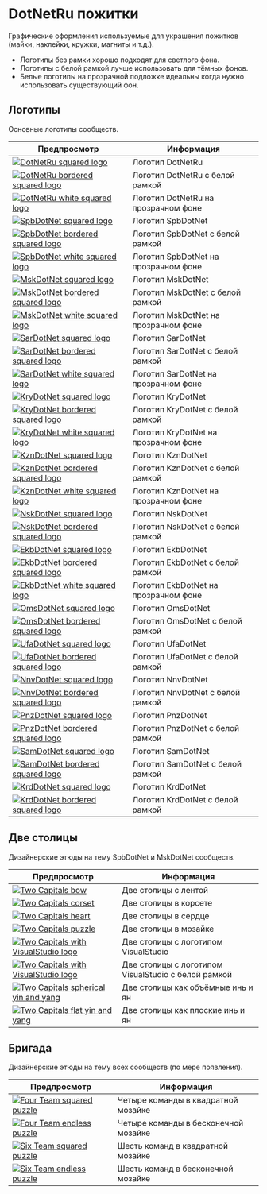 # DotNetRu пожитки

Графические оформления используемые для украшения пожитков (майки, наклейки, кружки, магниты и т.д.).

- Логотипы без рамки хорошо подходят для светлого фона.
- Логотипы с белой рамкой лучше использовать для тёмных фонов.
- Белые логотипы на прозрачной подложке идеальны когда нужно использовать существующий фон. 

## Логотипы

Основные логотипы сообществ.

| Предпросмотр        | Информация         |
| ------------------- |--------------------|
| [![DotNetRu squared logo](./dotnetru-squared-logo/dotnetru-squared-logo-200.png)](dotnetru-squared-logo) | Логотип DotNetRu |
| [![DotNetRu bordered squared logo](./dotnetru-squared-logo-bordered/dotnetru-squared-logo-br-200.png)](dotnetru-squared-logo-bordered) | Логотип DotNetRu с белой рамкой |
| [![DotNetRu white squared logo](./dotnetru-squared-logo-white/dotnetru-squared-logo-white-200.png)](dotnetru-squared-logo-white) | Логотип DotNetRu на прозрачном фоне |
| [![SpbDotNet squared logo](./spbdotnet-squared-logo/spbdotnet-squared-logo-200.png)](spbdotnet-squared-logo) | Логотип SpbDotNet |
| [![SpbDotNet bordered squared logo](./spbdotnet-squared-logo-bordered/spbdotnet-squared-logo-br-200.png)](spbdotnet-squared-logo-bordered) | Логотип SpbDotNet с белой рамкой |
| [![SpbDotNet white squared logo](./spbdotnet-squared-logo-white/spbdotnet-squared-logo-white-200.png)](spbdotnet-squared-logo-white) | Логотип SpbDotNet на прозрачном фоне |
| [![MskDotNet squared logo](./mskdotnet-squared-logo/mskdotnet-squared-logo-200.png)](mskdotnet-squared-logo) | Логотип MskDotNet |
| [![MskDotNet bordered squared logo](./mskdotnet-squared-logo-bordered/mskdotnet-squared-logo-br-200.png)](mskdotnet-squared-logo-bordered) | Логотип MskDotNet с белой рамкой |
| [![MskDotNet white squared logo](./mskdotnet-squared-logo-white/mskdotnet-squared-logo-white-200.png)](mskdotnet-squared-logo-white) | Логотип MskDotNet на прозрачном фоне |
| [![SarDotNet squared logo](./sardotnet-squared-logo/sardotnet-squared-logo-200.png)](sardotnet-squared-logo) | Логотип SarDotNet |
| [![SarDotNet bordered squared logo](./sardotnet-squared-logo-bordered/sardotnet-squared-logo-br-200.png)](sardotnet-squared-logo-bordered) | Логотип SarDotNet с белой рамкой |
| [![SarDotNet white squared logo](./sardotnet-squared-logo-white/sardotnet-squared-logo-white-200.png)](sardotnet-squared-logo-white) | Логотип SarDotNet на прозрачном фоне |
| [![KryDotNet squared logo](./krydotnet-squared-logo/krydotnet-squared-logo-200.png)](krydotnet-squared-logo) | Логотип KryDotNet |
| [![KryDotNet bordered squared logo](./krydotnet-squared-logo-bordered/krydotnet-squared-logo-br-200.png)](krydotnet-squared-logo-bordered) | Логотип KryDotNet с белой рамкой |
| [![KryDotNet white squared logo](./krydotnet-squared-logo-white/krydotnet-squared-logo-white-200.png)](krydotnet-squared-logo-white) | Логотип KryDotNet на прозрачном фоне |
| [![KznDotNet squared logo](./kzndotnet-squared-logo/kzndotnet-squared-logo-200.png)](kzndotnet-squared-logo) | Логотип KznDotNet |
| [![KznDotNet bordered squared logo](./kzndotnet-squared-logo-bordered/kzndotnet-squared-logo-br-200.png)](kzndotnet-squared-logo-bordered) | Логотип KznDotNet с белой рамкой |
| [![KznDotNet white squared logo](./kzndotnet-squared-logo-white/kzndotnet-squared-logo-white-200.png)](kzndotnet-squared-logo-white) | Логотип KznDotNet на прозрачном фоне |
| [![NskDotNet squared logo](./nskdotnet-squared-logo/nskdotnet-squared-logo-200.png)](nskdotnet-squared-logo) | Логотип NskDotNet |
| [![NskDotNet bordered squared logo](./nskdotnet-squared-logo-bordered/nskdotnet-squared-logo-br-200.png)](nskdotnet-squared-logo-bordered) | Логотип NskDotNet с белой рамкой |
| [![EkbDotNet squared logo](./ekbdotnet-squared-logo/ekbdotnet-squared-logo-200.png)](ekbdotnet-squared-logo) | Логотип EkbDotNet |
| [![EkbDotNet bordered squared logo](./ekbdotnet-squared-logo-bordered/ekbdotnet-squared-logo-br-200.png)](ekbdotnet-squared-logo-bordered) | Логотип EkbDotNet с белой рамкой |
| [![EkbDotNet white squared logo](./ekbdotnet-squared-logo-white/ekbdotnet-squared-logo-white-200.png)](ekbdotnet-squared-logo-white) | Логотип EkbDotNet на прозрачном фоне |
| [![OmsDotNet squared logo](./omsdotnet-squared-logo/omsdotnet-squared-logo-200.png)](omsdotnet-squared-logo) | Логотип OmsDotNet |
| [![OmsDotNet bordered squared logo](./omsdotnet-squared-logo-bordered/omsdotnet-squared-logo-br-200.png)](omsdotnet-squared-logo-bordered) | Логотип OmsDotNet с белой рамкой |
| [![UfaDotNet squared logo](./ufadotnet-squared-logo/ufadotnet-squared-logo-200.png)](ufadotnet-squared-logo) | Логотип UfaDotNet |
| [![UfaDotNet bordered squared logo](./ufadotnet-squared-logo-bordered/ufadotnet-squared-logo-br-200.png)](ufadotnet-squared-logo-bordered) | Логотип UfaDotNet с белой рамкой |
| [![NnvDotNet squared logo](./nnvdotnet-squared-logo/nnvdotnet-squared-logo-200.png)](nnvdotnet-squared-logo) | Логотип NnvDotNet |
| [![NnvDotNet bordered squared logo](./nnvdotnet-squared-logo-bordered/nnvdotnet-squared-logo-br-200.png)](nnvdotnet-squared-logo-bordered) | Логотип NnvDotNet с белой рамкой |
| [![PnzDotNet squared logo](./pnzdotnet-squared-logo/pnzdotnet-squared-logo-200.png)](pnzdotnet-squared-logo) | Логотип PnzDotNet |
| [![PnzDotNet bordered squared logo](./pnzdotnet-squared-logo-bordered/pnzdotnet-squared-logo-br-200.png)](pnzdotnet-squared-logo-bordered) | Логотип PnzDotNet с белой рамкой |
| [![SamDotNet squared logo](./samdotnet-squared-logo/samdotnet-squared-logo-200.png)](samdotnet-squared-logo) | Логотип SamDotNet |
| [![SamDotNet bordered squared logo](./samdotnet-squared-logo-bordered/samdotnet-squared-logo-br-200.png)](samdotnet-squared-logo-bordered) | Логотип SamDotNet с белой рамкой |
| [![KrdDotNet squared logo](./krddotnet-squared-logo/krddotnet-squared-logo-200.png)](krddotnet-squared-logo) | Логотип KrdDotNet |
| [![KrdDotNet bordered squared logo](./krddotnet-squared-logo-bordered/krddotnet-squared-logo-br-200.png)](krddotnet-squared-logo-bordered) | Логотип KrdDotNet с белой рамкой |

## Две столицы

Дизайнерские этюды на тему SpbDotNet и MskDotNet сообществ.

| Предпросмотр        | Информация         |
| ------------------- |--------------------|
| [![Two Capitals bow](./twocapitals/twocapitals-bow-200.png)](./twocapitals/twocapitals-bow-800.png) | Две столицы с лентой |
| [![Two Capitals corset](./twocapitals/twocapitals-corset-200.png)](./twocapitals/twocapitals-corset-800.png) | Две столицы в корсете |
| [![Two Capitals heart](./twocapitals/twocapitals-heart-200.png)](./twocapitals/twocapitals-heart-800.png) | Две столицы в сердце |
| [![Two Capitals puzzle](./twocapitals-puzzle/twocapitals-puzzle-200.png)](twocapitals-puzzle) | Две столицы в мозайке |
| [![Two Capitals with VisualStudio logo](./twocapitals-vs/twocapitals-vs-200.png)](twocapitals-vs) | Две столицы с логотипом VisualStudio |
| [![Two Capitals with VisualStudio logo](./twocapitals-vs-bordered/twocapitals-vs-br-200.png)](twocapitals-vs-bordered) | Две столицы с логотипом VisualStudio с белой рамкой |
| [![Two Capitals spherical yin and yang](./twocapitals/twocapitals-yy-200.png)](./twocapitals/twocapitals-yy-800.png) | Две столицы как объёмные инь и ян |
| [![Two Capitals flat yin and yang](./twocapitals/twocapitals-yy-flat-200.png)](./twocapitals/twocapitals-yy-flat-800.png) | Две столицы как плоские инь и ян |

## Бригада

Дизайнерские этюды на тему всех сообществ (по мере появления).

| Предпросмотр        | Информация         |
| ------------------- |--------------------|
| [![Four Team squared puzzle](./puzzle/fourteam-puzzle-squared-200.png)](puzzle) | Четыре команды в квадратной мозайке |
| [![Four Team endless puzzle](./puzzle/fourteam-puzzle-endless-200.png)](puzzle) | Четыре команды в бесконечной мозайке |
| [![Six Team squared puzzle](./puzzle/sixteam-puzzle-squared-200.png)](puzzle) | Шесть команд в квадратной мозайке |
| [![Six Team endless puzzle](./puzzle/sixteam-puzzle-endless-200.png)](puzzle) | Шесть команд в бесконечной мозайке |

